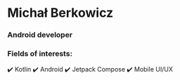 # Michał Berkowicz
### Android developer


### Fields of interests:
✔️ Kotlin
✔️ Android
✔️ Jetpack Compose
✔️ Mobile UI/UX
<br/><br/>

